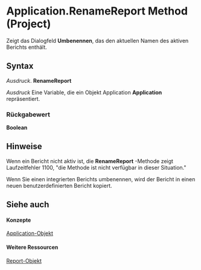 
# Application.RenameReport Method (Project)
Zeigt das Dialogfeld  **Umbenennen**, das den aktuellen Namen des aktiven Berichts enthält.

## Syntax

 _Ausdruck_. **RenameReport**

 _Ausdruck_ Eine Variable, die ein Objekt Application **Application** repräsentiert.


### Rückgabewert

 **Boolean**


## Hinweise

Wenn ein Bericht nicht aktiv ist, die  **RenameReport** -Methode zeigt Laufzeitfehler 1100, "die Methode ist nicht verfügbar in dieser Situation."

Wenn Sie einen integrierten Berichts umbenennen, wird der Bericht in einen neuen benutzerdefinierten Bericht kopiert.


## Siehe auch


#### Konzepte


[Application-Objekt](8eb91712-7784-a102-38c0-19bb056c27e9.md)
#### Weitere Ressourcen


[Report-Objekt](38ef993e-e5cd-b451-06aa-41eb0e93450e.md)